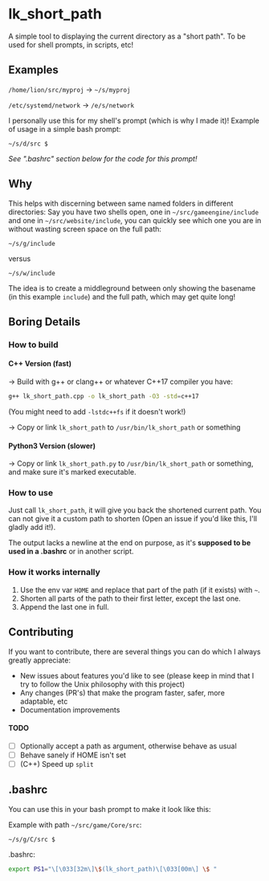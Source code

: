 # lk_short_path

A simple tool to displaying the current directory as a "short path". To be used for shell prompts, in scripts, etc!

## Examples

`/home/lion/src/myproj` → `~/s/myproj`

`/etc/systemd/network` → `/e/s/network`

I personally use this for my shell's prompt (which is why I made it)! 
Example of usage in a simple bash prompt:

`~/s/d/src $ `

*See ".bashrc" section below for the code for this prompt!*

## Why

This helps with discerning between same named folders in different directories:
Say you have two shells open, one in `~/src/gameengine/include` and one in `~/src/website/include`, you can quickly see which one you are in without wasting screen space on the full path:

`~/s/g/include`

versus

`~/s/w/include`

The idea is to create a middleground between only showing the basename (in this example `include`) and the full path, which may get quite long!

## Boring Details

### How to build

#### C++ Version (fast)
→ Build with g++ or clang++ or whatever C++17 compiler you have:
  ```bash
  g++ lk_short_path.cpp -o lk_short_path -O3 -std=c++17
  ```
  (You might need to add `-lstdc++fs` if it doesn't work!)
  
→ Copy or link `lk_short_path` to `/usr/bin/lk_short_path` or something

#### Python3 Version (slower)

→ Copy or link `lk_short_path.py` to `/usr/bin/lk_short_path` or something, and make sure it's marked executable.

### How to use

Just call `lk_short_path`, it will give you back the shortened current path. You can not give it a custom path to shorten (Open an issue if you'd like this, I'll gladly add it!).

The output lacks a newline at the end on purpose, as it's **supposed to be used in a .bashrc** or in another script.

### How it works internally

1. Use the env var `HOME` and replace that part of the path (if it exists) with `~`.
2. Shorten all parts of the path to their first letter, except the last one.
3. Append the last one in full. 

## Contributing

If you want to contribute, there are several things you can do which I always greatly appreciate:

- New issues about features you'd like to see (please keep in mind that I try to follow the Unix philosophy with this project)
- Any changes (PR's) that make the program faster, safer, more adaptable, etc
- Documentation improvements

#### TODO

- [ ] Optionally accept a path as argument, otherwise behave as usual
- [ ] Behave sanely if HOME isn't set
- [ ] (C++) Speed up `split`

## .bashrc

You can use this in your bash prompt to make it look like this:

Example with path `~/src/game/Core/src`:

`~/s/g/C/src $ `

.bashrc:
```bash
export PS1="\[\033[32m\]\$(lk_short_path)\[\033[00m\] \$ "
```
